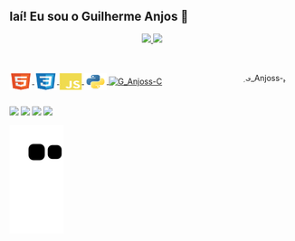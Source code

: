 ## Iaí! Eu sou o Guilherme Anjos 🤙

<div align="center">
  <a href="https://github.com/Guilherme-Anjoss">
  <img height="130em" src="https://github-readme-stats.vercel.app/api?username=Guilherme-Anjoss&show_icons=true&theme=tokyonight&include_all_commits=true&count_private=true"/>
  <img height="130em" src="https://github-readme-stats.vercel.app/api/top-langs/?username=Guilherme-Anjoss&layout=compact&langs_count=7&theme=tokyonight"/>
  <br>
  <br>
  <br>
</div>


  
<div style="display: inline_block"><br>
  <img align="center" alt="G_Anjoss-HTML" height="30" width="40" src="https://raw.githubusercontent.com/devicons/devicon/master/icons/html5/html5-original.svg">
  <img align="center" alt="G_Anjoss-CSS" height="30" width="40" src="https://raw.githubusercontent.com/devicons/devicon/master/icons/css3/css3-original.svg">
  <img align="center" alt="G_Anjoss-Js" height="30" width="40" src="https://raw.githubusercontent.com/devicons/devicon/master/icons/javascript/javascript-plain.svg">
  <img align="center" alt="G_Anjoss-Python" height="30" width="40" src="https://raw.githubusercontent.com/devicons/devicon/master/icons/python/python-original.svg">
  <img align="center" alt="G_Anjoss-C" height="30" width="40" 
src="https://cdn.jsdelivr.net/gh/devicons/devicon/icons/c/c-original.svg" />
  <img align="right" alt="G_Anjoss-pic" height="150" style="border-radius:50px;" 
src="">
</div>
  
## 
  
<div> 
  <a href="https://instagram.com/guilhermeanjoss" target="_blank"><img src="https://img.shields.io/badge/-Instagram-%23E4405F?style=for-the-badge&logo=instagram&logoColor=white" target="_blank"></a>
 <a href="https://discord.gg/wagxzStdcR" target="_blank"><img src="https://img.shields.io/badge/Discord-7289DA?style=for-the-badge&logo=discord&logoColor=white" target="_blank"></a> 
  <a href = "mailto:guilhermeanjoss_br@hotmail.com"><img src="https://img.shields.io/badge/EMail-0078D4?style=for-the-badge&logo=microsoft-outlook&logoColor=white"></a>
  <a href="https://www.linkedin.com/in/guilhermeanjoss" target="_blank"><img src="https://img.shields.io/badge/-LinkedIn-%230077B5?style=for-the-badge&logo=linkedin&logoColor=white" target="_blank"></a> 
 
  ![Snake animation](https://github.com/rafaballerini/rafaballerini/blob/output/github-contribution-grid-snake.svg)
 
</div>
